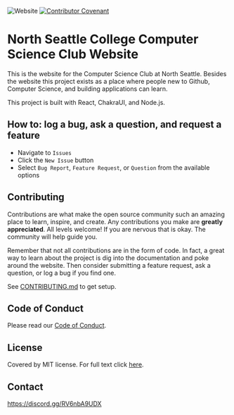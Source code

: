 ![Website](https://img.shields.io/website?url=https%3A%2F%2Fnorthcs.org/)
[![Contributor Covenant](https://img.shields.io/badge/Contributor%20Covenant-2.1-4baaaa.svg)](code_of_conduct.md)

# North Seattle College Computer Science Club Website

This is the website for the Computer Science Club at North Seattle. Besides the website this project exists as a place where people new to Github, Computer Science, and building applications can learn.

This project is built with React, ChakraUI, and Node.js.

## How to: log a bug, ask a question, and request a feature

-   Navigate to `Issues`
-   Click the `New Issue` button
-   Select `Bug Report`, `Feature Request`, or `Question` from the available options

## Contributing

Contributions are what make the open source community such an amazing place to learn, inspire, and create. Any contributions you make are **greatly appreciated**. All levels welcome! If you are nervous that is okay. The community will help guide you.

Remember that not all contributions are in the form of code. In fact, a great way to learn about the project is dig into the documentation and poke around the website. Then consider submitting a feature request, ask a question, or log a bug if you find one.

See [CONTRIBUTING.md](CONTRIBUTING.md) to get setup.

## Code of Conduct

Please read our [Code of Conduct](CODE_OF_CONDUCT.md).

## License

Covered by MIT license. For full text click [here](LICENSE).

## Contact

https://discord.gg/RV6nbA9UDX
